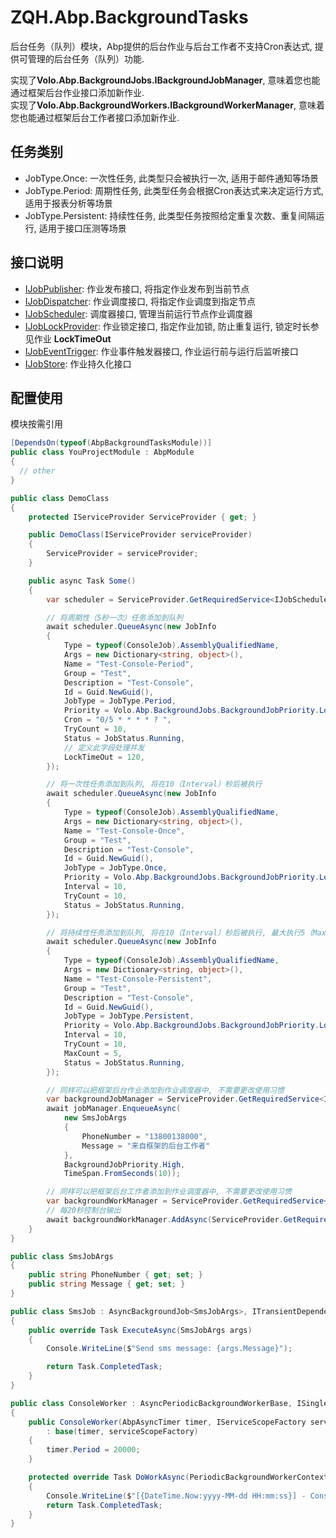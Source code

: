 # ZQH.Abp.BackgroundTasks

后台任务（队列）模块，Abp提供的后台作业与后台工作者不支持Cron表达式, 提供可管理的后台任务（队列）功能. 

实现了**Volo.Abp.BackgroundJobs.IBackgroundJobManager**, 意味着您也能通过框架后台作业接口添加新作业.  
实现了**Volo.Abp.BackgroundWorkers.IBackgroundWorkerManager**, 意味着您也能通过框架后台工作者接口添加新作业.  

## 任务类别  

* JobType.Once:         一次性任务, 此类型只会被执行一次, 适用于邮件通知等场景  
* JobType.Period:       周期性任务, 此类型任务会根据Cron表达式来决定运行方式, 适用于报表分析等场景  
* JobType.Persistent:   持续性任务, 此类型任务按照给定重复次数、重复间隔运行, 适用于接口压测等场景  

## 接口说明

* [IJobPublisher](/ZQH.Abp.BackgroundTasks/IJobPublisher.cs): 作业发布接口, 将指定作业发布到当前节点  
* [IJobDispatcher](/ZQH.Abp.BackgroundTasks/IJobDispatcher.cs): 作业调度接口, 将指定作业调度到指定节点  
* [IJobScheduler](/ZQH.Abp.BackgroundTasks/IJobScheduler.cs): 调度器接口, 管理当前运行节点作业调度器  
* [IJobLockProvider](/ZQH.Abp.BackgroundTasks/IJobLockProvider.cs): 作业锁定接口, 指定作业加锁, 防止重复运行, 锁定时长参见作业 **LockTimeOut**  
* [IJobEventTrigger](/ZQH.Abp.BackgroundTasks/IJobEventTrigger.cs): 作业事件触发器接口, 作业运行前与运行后监听接口  
* [IJobStore](/ZQH.Abp.BackgroundTasks/IJobStore.cs): 作业持久化接口  

## 配置使用

模块按需引用

```csharp
[DependsOn(typeof(AbpBackgroundTasksModule))]
public class YouProjectModule : AbpModule
{
  // other
}
```

```csharp
public class DemoClass
{
    protected IServiceProvider ServiceProvider { get; }

    public DemoClass(IServiceProvider serviceProvider)
    {
        ServiceProvider = serviceProvider;
    }

    public async Task Some()
    {
        var scheduler = ServiceProvider.GetRequiredService<IJobScheduler>();

        // 将周期性（5秒一次）任务添加到队列
        await scheduler.QueueAsync(new JobInfo
        {
            Type = typeof(ConsoleJob).AssemblyQualifiedName,
            Args = new Dictionary<string, object>(),
            Name = "Test-Console-Period",
            Group = "Test",
            Description = "Test-Console",
            Id = Guid.NewGuid(),
            JobType = JobType.Period,
            Priority = Volo.Abp.BackgroundJobs.BackgroundJobPriority.Low,
            Cron = "0/5 * * * * ? ",
            TryCount = 10,
            Status = JobStatus.Running,
            // 定义此字段处理并发
            LockTimeOut = 120,
        });

        // 将一次性任务添加到队列, 将在10（Interval）秒后被执行
        await scheduler.QueueAsync(new JobInfo
        {
            Type = typeof(ConsoleJob).AssemblyQualifiedName,
            Args = new Dictionary<string, object>(),
            Name = "Test-Console-Once",
            Group = "Test",
            Description = "Test-Console",
            Id = Guid.NewGuid(),
            JobType = JobType.Once,
            Priority = Volo.Abp.BackgroundJobs.BackgroundJobPriority.Low,
            Interval = 10,
            TryCount = 10,
            Status = JobStatus.Running,
        });

        // 将持续性任务添加到队列, 将在10（Interval）秒后被执行, 最大执行5（MaxCount）次
        await scheduler.QueueAsync(new JobInfo
        {
            Type = typeof(ConsoleJob).AssemblyQualifiedName,
            Args = new Dictionary<string, object>(),
            Name = "Test-Console-Persistent",
            Group = "Test",
            Description = "Test-Console",
            Id = Guid.NewGuid(),
            JobType = JobType.Persistent,
            Priority = Volo.Abp.BackgroundJobs.BackgroundJobPriority.Low,
            Interval = 10,
            TryCount = 10,
            MaxCount = 5,
            Status = JobStatus.Running,
        });

        // 同样可以把框架后台作业添加到作业调度器中, 不需要更改使用习惯
        var backgroundJobManager = ServiceProvider.GetRequiredService<IBackgroundJobManager>();
        await jobManager.EnqueueAsync(
            new SmsJobArgs
            {
                PhoneNumber = "13800138000",
                Message = "来自框架的后台工作者"
            },
            BackgroundJobPriority.High,
            TimeSpan.FromSeconds(10));

        // 同样可以把框架后台工作者添加到作业调度器中, 不需要更改使用习惯
        var backgroundWorkManager = ServiceProvider.GetRequiredService<IBackgroundWorkerManager>();
        // 每20秒控制台输出
        await backgroundWorkManager.AddAsync(ServiceProvider.GetRequiredService<ConsoleWorker>());
    }
}

public class SmsJobArgs
{
    public string PhoneNumber { get; set; }
    public string Message { get; set; }
}

public class SmsJob : AsyncBackgroundJob<SmsJobArgs>, ITransientDependency
{
    public override Task ExecuteAsync(SmsJobArgs args)
    {
        Console.WriteLine($"Send sms message: {args.Message}");

        return Task.CompletedTask;
    }
}

public class ConsoleWorker : AsyncPeriodicBackgroundWorkerBase, ISingletonDependency
{
    public ConsoleWorker(AbpAsyncTimer timer, IServiceScopeFactory serviceScopeFactory)
        : base(timer, serviceScopeFactory)
    {
        timer.Period = 20000;
    }

    protected override Task DoWorkAsync(PeriodicBackgroundWorkerContext workerContext)
    {
        Console.WriteLine($"[{DateTime.Now:yyyy-MM-dd HH:mm:ss}] - ConsoleWorker Do Wrok.");
        return Task.CompletedTask;
    }
}
```
